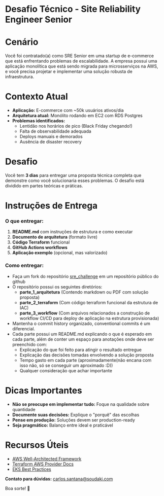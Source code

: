 # Desafio Técnico - Site Reliability Engineer Senior

# **Cenário**

Você foi contratado(a) como SRE Senior em uma startup de e-commerce que está enfrentando problemas de escalabilidade. A empresa possui uma aplicação monolítica que está sendo migrada para microsserviços na AWS, e você precisa projetar e implementar uma solução robusta de infraestrutura.

# **Contexto Atual**

- **Aplicação:** E-commerce com ~50k usuários ativos/dia
- **Arquitetura atual:** Monólito rodando em EC2 com RDS Postgres
- **Problemas identificados:** 
    - Lentidão nos horários de pico (Black Friday chegando!)
    - Falta de observabilidade adequada
    - Deploys manuais e demorados
    - Ausência de disaster recovery

# **Desafio**

Você tem **3 dias** para entregar uma proposta técnica completa que demonstre como você solucionaria esses problemas. O desafio está dividido em partes teóricas e práticas.

# **Instruções de Entrega**

### O que entregar:

1. **README.md** com instruções de estrutura e como executar
2. **Documento de arquitetura** (formato livre)
3. **Código Terraform** funcional
4. **GitHub Actions workflows**
5. **Aplicação exemplo** (opcional, mas valorizado)

### Como entregar:

- Faça um fork do repositório [sre_challenge](https://github.com/JOKR-Services/sre_challenge/fork) em um repositório público do github
- O repositório possui os seguintes diretórios:
    - **parte_1_arquitetura** (Contendo markdown ou PDF com solução proposta)
    - **parte_2_terraform** (Com código terraform funcional da estrutura de IAC)
    - **parte_3_workflow** (Com arquivos relacionados a construção de workflow CI/CD para deploy de aplicação na estrutura provisionada)
- Mantenha o commit history organizado, conventional commits é um diferencial.
- Cada parte possui um README.md explicando o que é esperado em cada parte, além de conter um espaço para anotações onde deve ser preenchido com:
    - Explicação do que foi feito para atingir o resultado entregue
    - Explicação das decisões tomadas envolvendo a solução proposta
    - Tempo gasto em cada parte (aproximadamente(não encana com isso não, só se conseguir um aproximado :D))
    - Qualquer consideração que achar importante

# **Dicas Importantes**

- **Não se preocupe em implementar tudo:** Foque na qualidade sobre quantidade
- **Documente suas decisões:** Explique o "porquê" das escolhas
- **Pense em produção:** Soluções devem ser production-ready
- **Seja pragmático:** Balanço entre ideal e praticável

# **Recursos Úteis**

- [AWS Well-Architected Framework](https://aws.amazon.com/architecture/well-architected/)
- [Terraform AWS Provider Docs](https://registry.terraform.io/providers/hashicorp/aws/latest/docs)
- [EKS Best Practices](https://docs.aws.amazon.com/eks/latest/best-practices/introduction.html)

**Contato para dúvidas:** carlos.santana@soudaki.com

Boa sorte! 🚀